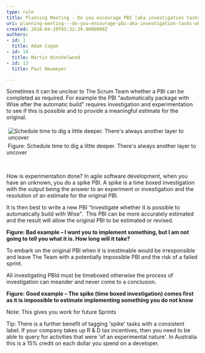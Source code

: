```yaml
---
type: rule
title: Planning Meeting - Do you encourage PBI (aka investigation tasks) when a PBI is inestimable?
uri: planning-meeting---do-you-encourage-pbi-aka-investigation-tasks-when-a-pbi-is-inestimable
created: 2010-04-20T03:32:39.0000000Z
authors:
- id: 1
  title: Adam Cogan
- id: 14
  title: Martin Hinshelwood
- id: 13
  title: Paul Neumeyer

---
```




<span class='intro'> <p>Sometimes it can be unclear to The Scrum Team whether a PBI&#160;can be completed as required.  For example the PBI&#160;&quot;automatically package with Wise after the automatic build&quot; requires investigation and experimentation to see if this is ​possible and to provide a meaningful estimate for the original.
<br></p> </span>

<p><img class="ms-rteCustom-ImageArea" alt="Schedule time to dig a little deeper. There's always another layer to uncover" src="ProjectManagement_DigaLittleDeeper.jpg" border="0" style="margin&#58;5px;" />&#160;<font class="ms-rteCustom-FigureNormal">Figure&#58; Schedule time to dig a little deeper. There's always another layer to uncover </font></p><p>&#160;</p><p>How is experimentation done? In agile software devel​opment, when you have an unknown, you do a spike PBI.  A spike is a time boxed investigation with the output being the answer to an experiment or investigation and the resolution of an estimate for the original PBI.</p>
<p>It is then best to write a new PBI&#160;“Investigate whether it is possible to automatically build with Wise”.&#160; This PBI&#160;can be more accurately estimated and the result will allow the original PBI&#160;to be estimated or revised.</p>
<p><img src="RuleEncouragingInvestigationStoriesBad.png" alt="" /><br>
<b class="ms-rteCustom-FigureBad">Figure&#58; Bad example – I want you to implement something, but I am not going to tell you what it is. How long will it take?</b></p>
<p>To embark on the original PBI&#160;when it is inestimable would be irresponsible and leave The Team with a potentially impossible PBI&#160;and the risk of a failed sprint.</p>
<p>All investigating PBId&#160;​must be timeboxed otherwise the process of investigation can meander and never come to a conclusion. </p>
<p><img src="RuleEncouragingInvestigationStoriesGood.png" alt="" /> <br>
<b class="ms-rteCustom-FigureGood">Figure&#58; Good example – The spike (time boxed investigation) comes first as it is impossible to estimate implementing something you do not know</b></p>
<p>Note&#58; This gives you work for future Sprints</p>
<p>Tip&#58; There is a further benefit of tagging 'spike' tasks with a consistent label. If your company takes up R &amp; D tax incentives, then you need to be able to query for activities that were 'of an experimental nature'. In Australia this is a 15% credit on each dollar you spend on a developer.</p>



